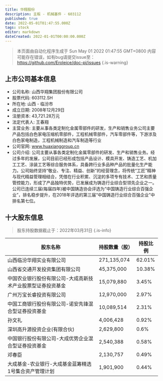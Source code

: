 ```yaml
---
title: 华翔股份
description: 主板 - 机械基件 - 603112
published: true
date: 2022-05-01T01:47:55.000Z
tags: stock
editor: markdown
dateCreated: 2022-01-01T00:00:00.000Z
---
```


> 本页面由自动化程序生成于 Sun May 01 2022 01:47:55 GMT+0800
> 内容可能存在错误，如有bug请提交issue至：https://github.com/Eroleice/doc-pi/issues
{.is-warning}

## 上市公司基本信息
- 公司名称: 山西华翔集团股份有限公司
- 股票代码: 603112.SH
- 所在地: 山西 - 临汾市
- 成立日期: 2008年12月29日
- 注册资本: 43,721.28万元
- 法定代表人: 王春翔
- 主营业务: 主要从事各类定制化金属零部件的研发，生产和销售业务公司主要产品包括白色家电压缩机零部件，工程机械零部件，汽车零部件等，下游涉及白色家电制造，工程机械制造和汽车制造等行业
- 公司官网: www.huaxianggroup.cn
- 公司介绍: 公司主要从事各类定制化金属零部件的研发、生产和销售业务。经过多年的发展，公司目前已经形成包括产品设计、模具开发、铸造工艺、机加工工艺、涂装工艺等综合服务体系，具备跨行业多品种产品的批量化生产能力。公司始终坚持“敬业、专注、精益、创新”的经营理念，将传统“工匠”精神与现代精益管理相结合，凭借在行业积累、沉淀的多项专有技术、工艺和质量管控能力，形成了产品独特优势，已发展成为铸造行业综合型领先企业之一。公司已连续三届(每届四年)被中国铸造协会评选为“中国铸造行业综合百强企业”，排名稳步提升，在2018年评选的第三届“中国铸造行业综合百强企业”中排名第七位。


## 十大股东信息
> 股东持股数据截止于：2022年03月31日
{.is-info}

| 股东名称 | 持股数量（股） | 持股比例 |
| --- | --- | --- |
| 山西临汾华翔实业有限公司 | 271,135,074 | 62.01% |
| 山西省交通开发投资集团有限公司 | 45,375,000 | 10.38% |
| 中国农业银行股份有限公司-大成高新技术产业股票型证券投资基金 | 15,079,880 | 3.45% |
| 广州万宝长睿投资有限公司 | 12,970,000 | 2.97% |
| 中国工商银行股份有限公司-诺安先锋混合型证券投资基金 | 10,089,514 | 2.31% |
| 孙文礼 | 4,006,428 | 0.92% |
| 深圳高升源投资企业(有限合伙) | 2,629,800 | 0.6% |
| 中国银行股份有限公司-大成优势企业混合型证券投资基金 | 2,540,388 | 0.58% |
| 邓春臣 | 2,130,757 | 0.49% |
| 大成基金-农业银行-大成基金蓝筹精选1号集合资产管理计划 | 1,901,900 | 0.44% |




